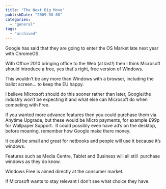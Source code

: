 ```yaml
---
title: "The Next Big Move"
publishDate: "2009-08-08"
categories: 
  - "general"
tags:
  - "archived"
---
```


Google has said that they are going to enter the OS Market late next year with ChromeOS.

With Office 2010 bringing office to the Web (at last!) then I think Microsoft should introduce a free, yes that's right, free version of Windows.

This wouldn’t be any more than Windows with a browser, including the ballot screen… to keep the EU happy.

I believe Microsoft should do this sooner rather than later, Google/the industry won’t be expecting it and what else can Microsoft do when competing with Free.

If you wanted more advance features then you could purchase them via Anytime Upgrade, but these would be Micro payments, for example £99p for Wallpaper Support.  It could possibly even have ad’s on the desktop, before moaning, remember how Google make there money.

It could be small and great for netbooks and people will use it because it’s windows. 

Features such as Media Centre, Tablet and Business will all still  purchase windows as they do know. 

Windows Free is aimed directly at the consumer market.

If Microsoft wants to stay relevant I don’t see what choice they have.
